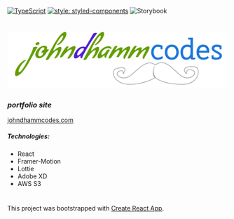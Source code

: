 [![TypeScript](https://badges.frapsoft.com/typescript/code/typescript.svg?v=101)](https://github.com/ellerbrock/typescript-badges/)
[![style: styled-components](https://img.shields.io/badge/style-%F0%9F%92%85%20styled--components-orange.svg?colorB=daa357&colorA=db748e)](https://github.com/styled-components/styled-components)
![Storybook](https://cdn.jsdelivr.net/gh/storybookjs/brand@master/badge/badge-storybook.svg)

# ![johndhammcodes.com](https://github.com/JohnDHamm/portfolio-web/raw/master/jdhc_logo_onWhite.png 'johndhammcodes.com')

### _portfolio site_

[johndhammcodes.com](http://johndhammcodes.com)

##### _Technologies:_

- React
- Framer-Motion
- Lottie
- Adobe XD
- AWS S3

#

This project was bootstrapped with [Create React App](https://github.com/facebook/create-react-app).
